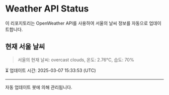 
# Weather API Status

이 리포지토리는 OpenWeather API를 사용하여 서울의 날씨 정보를 자동으로 업데이트합니다.

## 현재 서울 날씨
> 서울의 현재 날씨: overcast clouds, 온도: 2.76°C, 습도: 70%

⏳ 업데이트 시간: 2025-03-07 15:33:53 (UTC)

---
자동 업데이트 봇에 의해 관리됩니다.
